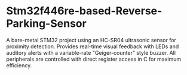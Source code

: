 # Stm32f446re-based-Reverse-Parking-Sensor
A bare-metal STM32 project using an HC-SR04 ultrasonic sensor for proximity detection. Provides real-time visual feedback with LEDs and auditory alerts with a variable-rate "Geiger-counter" style buzzer. All peripherals are controlled with direct register access in C for maximum efficiency.
